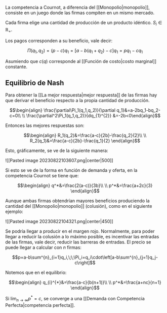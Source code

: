 
La competencia a Cournot, a diferencia del [[Monopolio|monopolio]], consiste en un juego donde las firmas compiten en un mismo mercado. 

Cada firma elige una cantidad de producción de un producto idéntico. $S_i\in\mathbb{R}_+$. 

Los pagos corresponden a su beneficio, vale decir: 

$$\Pi(q_1,q_2)=(p-c)q_1=[a-b(q_1+q_2)-c]q_1=pq_1-cq_1$$

Asumiendo que $c(q)$ corresponde al [[Función de costo|costo marginal]] constante. 

## Equilibrio de Nash 

Para obtener la [[La mejor respuesta|mejor respuesta]] de las firmas hay que derivar el beneficio respecto a la propia cantidad de producción. 

$$\begin{align}
\frac{\partial\Pi_1(q_1,q_2)}{\partial q_1}&=a-2bq_1-bq_2-c=0\\  \\
\frac{\partial^2\Pi_1(q_1,q_2)}{dq_{1}^{2}}
&=-2b<0\end{align}$$


Entonces las mejores respuestas son: 

$$\begin{align}
R_1(q_2)&=\frac{a-c}{2b}-\frac{q_2}{2}\\  \\
R_2(q_1)&=\frac{a-c}{2b}-\frac{q_1}{2}
\end{align}$$

Esto, gráficamente, se ve de la siguiente manera: 

![[Pasted image 20230822103607.png|center|500]]


Si esto se ve de la forma en función de demanda y oferta, en la competencia Cournot se tiene que: 

$$\begin{align}
q^*&=\frac{2(a-c)}{3b}\\  \\
p^*&=\frac{a+2c}{3}
\end{align}$$

Aunque ambas firmas obtendrían mayores beneficios produciendo la cantidad del [[Monopolio|monopolio]] (colusión), como en el siguiente ejemplo: 

![[Pasted image 20230822104321.png|center|450]]


Se podría llegar a producir en el margen rojo. Normalmente, para poder llegar a reducir la colusión a lo máximo posible, es incentivar las entradas de las firmas, vale decir, reducir las barreras de entradas. El precio se puede llegar a calcular con $n$ firmas: 

$$p=a-b\sum^{n}_{i=1}q_i,\;\;\Pi_i=q_i\cdot\left[a-b\sum^{n}_{j=1}q_j-c\right]$$


Notemos que en el equilibrio: 

$$\begin{align}
q_{i}^{*}&=\frac{a-c}{b(n+1)}\\ \\
p^*&=\frac{a+nc}{n+1}
\end{align}$$

Si $\lim_{n\to\infty}p^*=c$, se converge a una [[Demanda con Competencia Perfecta|competencia perfecta]]. 